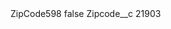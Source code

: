 <?xml version="1.0" encoding="UTF-8"?>
<CustomMetadata xmlns="http://soap.sforce.com/2006/04/metadata" xmlns:xsi="http://www.w3.org/2001/XMLSchema-instance" xmlns:xsd="http://www.w3.org/2001/XMLSchema">
    <label>ZipCode598</label>
    <protected>false</protected>
    <values>
        <field>Zipcode__c</field>
        <value xsi:type="xsd:string">21903</value>
    </values>
</CustomMetadata>
